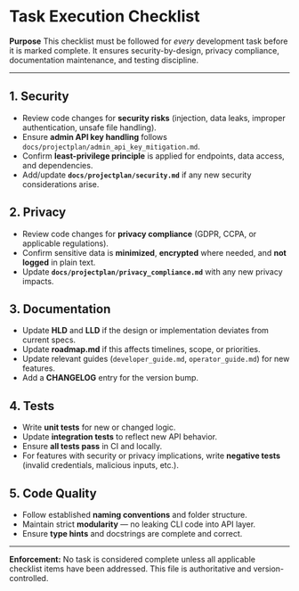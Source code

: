 # Task Execution Checklist

**Purpose**
This checklist must be followed for *every* development task before it is marked complete. It ensures security-by-design, privacy compliance, documentation maintenance, and testing discipline.

---

## 1. Security
- Review code changes for **security risks** (injection, data leaks, improper authentication, unsafe file handling).
- Ensure **admin API key handling** follows `docs/projectplan/admin_api_key_mitigation.md`.
- Confirm **least-privilege principle** is applied for endpoints, data access, and dependencies.
- Add/update **`docs/projectplan/security.md`** if any new security considerations arise.

## 2. Privacy
- Review code changes for **privacy compliance** (GDPR, CCPA, or applicable regulations).
- Confirm sensitive data is **minimized**, **encrypted** where needed, and **not logged** in plain text.
- Update **`docs/projectplan/privacy_compliance.md`** with any new privacy impacts.

## 3. Documentation
- Update **HLD** and **LLD** if the design or implementation deviates from current specs.
- Update **roadmap.md** if this affects timelines, scope, or priorities.
- Update relevant guides (`developer_guide.md`, `operator_guide.md`) for new features.
- Add a **CHANGELOG** entry for the version bump.

## 4. Tests
- Write **unit tests** for new or changed logic.
- Update **integration tests** to reflect new API behavior.
- Ensure **all tests pass** in CI and locally.
- For features with security or privacy implications, write **negative tests** (invalid credentials, malicious inputs, etc.).

## 5. Code Quality
- Follow established **naming conventions** and folder structure.
- Maintain strict **modularity** — no leaking CLI code into API layer.
- Ensure **type hints** and docstrings are complete and correct.

---

**Enforcement:**
No task is considered complete unless all applicable checklist items have been addressed.
This file is authoritative and version-controlled.
